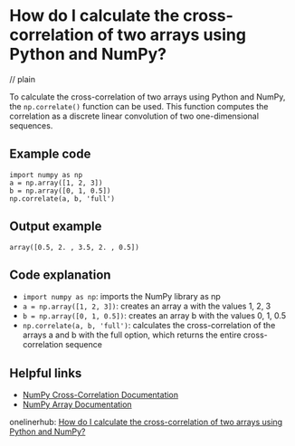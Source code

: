 # How do I calculate the cross-correlation of two arrays using Python and NumPy?
// plain

To calculate the cross-correlation of two arrays using Python and NumPy, the `np.correlate()` function can be used. This function computes the correlation as a discrete linear convolution of two one-dimensional sequences.

## Example code

```
import numpy as np
a = np.array([1, 2, 3])
b = np.array([0, 1, 0.5])
np.correlate(a, b, 'full')
```
## Output example

```
array([0.5, 2. , 3.5, 2. , 0.5])
```

## Code explanation

- `import numpy as np`: imports the NumPy library as np
- `a = np.array([1, 2, 3])`: creates an array a with the values 1, 2, 3
- `b = np.array([0, 1, 0.5])`: creates an array b with the values 0, 1, 0.5
- `np.correlate(a, b, 'full')`: calculates the cross-correlation of the arrays a and b with the full option, which returns the entire cross-correlation sequence

## Helpful links
- [NumPy Cross-Correlation Documentation](https://numpy.org/doc/stable/reference/generated/numpy.correlate.html)
- [NumPy Array Documentation](https://numpy.org/doc/stable/reference/generated/numpy.array.html)

onelinerhub: [How do I calculate the cross-correlation of two arrays using Python and NumPy?](https://onelinerhub.com/python-scipy/how-do-i-calculate-the-cross-correlation-of-two-arrays-using-python-and-numpy)